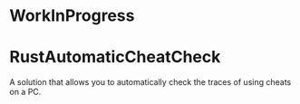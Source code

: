 # WorkInProgress
# RustAutomaticCheatCheck
 A solution that allows you to automatically check the traces of using cheats on a PC.
